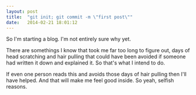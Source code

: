 ```yaml
---
layout: post
title:  "git init; git commit -m \"first post\""
date:   2014-02-21 18:01:12
---
```


So I'm starting a blog. I'm not entirely sure why yet.

There are somethings I know that took me far too long to figure out, days of head scratching and hair pulling that could have been avoided if someone had written it down and explained it. So that's what I intend to do.

If even one person reads this and avoids those days of hair pulling then I'll have helped. And that will make me feel good inside. So yeah, selfish reasons.
